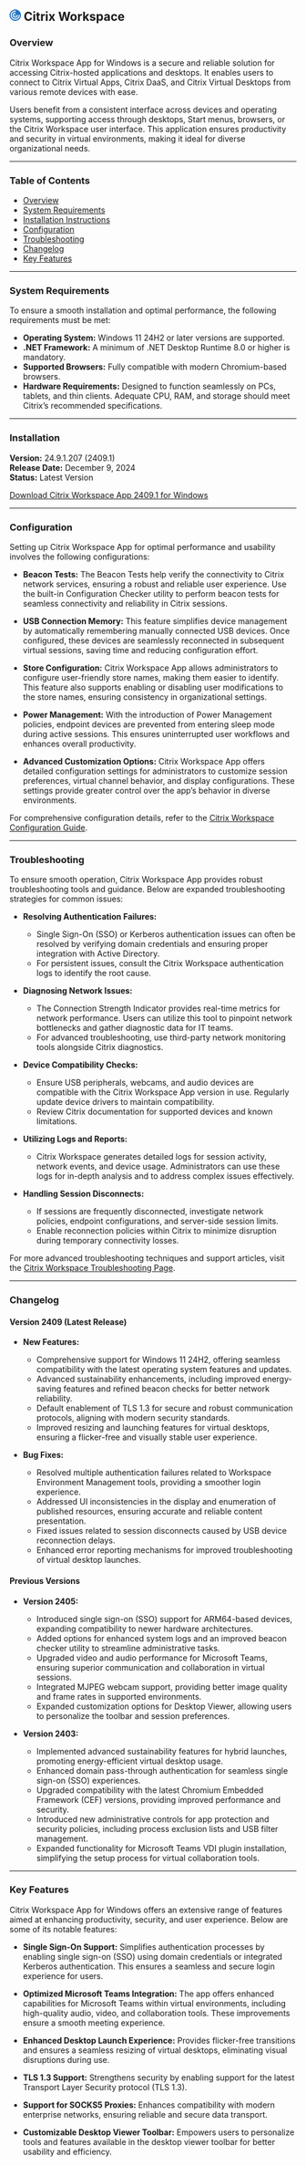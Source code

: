 ## <img width="20px" src="image.png" alt=""></img> Citrix Workspace

### Overview

Citrix Workspace App for Windows is a secure and reliable solution for accessing Citrix-hosted applications and desktops. It enables users to connect to Citrix Virtual Apps, Citrix DaaS, and Citrix Virtual Desktops from various remote devices with ease. 

Users benefit from a consistent interface across devices and operating systems, supporting access through desktops, Start menus, browsers, or the Citrix Workspace user interface. This application ensures productivity and security in virtual environments, making it ideal for diverse organizational needs.

---

### Table of Contents

- [Overview](#overview)
- [System Requirements](#system-requirements)
- [Installation Instructions](#installation)
- [Configuration](#configuration)
- [Troubleshooting](#troubleshooting)
- [Changelog](#changelog)
- [Key Features](#key-features)

---

### System Requirements

To ensure a smooth installation and optimal performance, the following requirements must be met:

- **Operating System:** Windows 11 24H2 or later versions are supported.
- **.NET Framework:** A minimum of .NET Desktop Runtime 8.0 or higher is mandatory.
- **Supported Browsers:** Fully compatible with modern Chromium-based browsers.
- **Hardware Requirements:** Designed to function seamlessly on PCs, tablets, and thin clients. Adequate CPU, RAM, and storage should meet Citrix’s recommended specifications.

---

### Installation


**Version:** 24.9.1.207 (2409.1)  
**Release Date:** December 9, 2024  
**Status:** Latest Version

[Download Citrix Workspace App 2409.1 for Windows](*)

---

### Configuration

Setting up Citrix Workspace App for optimal performance and usability involves the following configurations:

- **Beacon Tests:**
  The Beacon Tests help verify the connectivity to Citrix network services, ensuring a robust and reliable user experience. Use the built-in Configuration Checker utility to perform beacon tests for seamless connectivity and reliability in Citrix sessions.

- **USB Connection Memory:**
  This feature simplifies device management by automatically remembering manually connected USB devices. Once configured, these devices are seamlessly reconnected in subsequent virtual sessions, saving time and reducing configuration effort.

- **Store Configuration:**
  Citrix Workspace App allows administrators to configure user-friendly store names, making them easier to identify. This feature also supports enabling or disabling user modifications to the store names, ensuring consistency in organizational settings.

- **Power Management:**
  With the introduction of Power Management policies, endpoint devices are prevented from entering sleep mode during active sessions. This ensures uninterrupted user workflows and enhances overall productivity.

- **Advanced Customization Options:**
  Citrix Workspace App offers detailed configuration settings for administrators to customize session preferences, virtual channel behavior, and display configurations. These settings provide greater control over the app’s behavior in diverse environments.

For comprehensive configuration details, refer to the [Citrix Workspace Configuration Guide](https://docs.citrix.com/en-us/citrix-workspace-app/configure-access.html).

---

### Troubleshooting

To ensure smooth operation, Citrix Workspace App provides robust troubleshooting tools and guidance. Below are expanded troubleshooting strategies for common issues:

- **Resolving Authentication Failures:**
  - Single Sign-On (SSO) or Kerberos authentication issues can often be resolved by verifying domain credentials and ensuring proper integration with Active Directory.
  - For persistent issues, consult the Citrix Workspace authentication logs to identify the root cause.

- **Diagnosing Network Issues:**
  - The Connection Strength Indicator provides real-time metrics for network performance. Users can utilize this tool to pinpoint network bottlenecks and gather diagnostic data for IT teams.
  - For advanced troubleshooting, use third-party network monitoring tools alongside Citrix diagnostics.

- **Device Compatibility Checks:**
  - Ensure USB peripherals, webcams, and audio devices are compatible with the Citrix Workspace App version in use. Regularly update device drivers to maintain compatibility.
  - Review Citrix documentation for supported devices and known limitations.

- **Utilizing Logs and Reports:**
  - Citrix Workspace generates detailed logs for session activity, network events, and device usage. Administrators can use these logs for in-depth analysis and to address complex issues effectively.

- **Handling Session Disconnects:**
  - If sessions are frequently disconnected, investigate network policies, endpoint configurations, and server-side session limits.
  - Enable reconnection policies within Citrix to minimize disruption during temporary connectivity losses.

For more advanced troubleshooting techniques and support articles, visit the [Citrix Workspace Troubleshooting Page](https://docs.citrix.com/en-us/citrix-workspace-app/troubleshoot.html).

---

### Changelog

#### Version 2409 (Latest Release)

- **New Features:**
  - Comprehensive support for Windows 11 24H2, offering seamless compatibility with the latest operating system features and updates.
  - Advanced sustainability enhancements, including improved energy-saving features and refined beacon checks for better network reliability.
  - Default enablement of TLS 1.3 for secure and robust communication protocols, aligning with modern security standards.
  - Improved resizing and launching features for virtual desktops, ensuring a flicker-free and visually stable user experience.

- **Bug Fixes:**
  - Resolved multiple authentication failures related to Workspace Environment Management tools, providing a smoother login experience.
  - Addressed UI inconsistencies in the display and enumeration of published resources, ensuring accurate and reliable content presentation.
  - Fixed issues related to session disconnects caused by USB device reconnection delays.
  - Enhanced error reporting mechanisms for improved troubleshooting of virtual desktop launches.

#### Previous Versions

- **Version 2405:**
  - Introduced single sign-on (SSO) support for ARM64-based devices, expanding compatibility to newer hardware architectures.
  - Added options for enhanced system logs and an improved beacon checker utility to streamline administrative tasks.
  - Upgraded video and audio performance for Microsoft Teams, ensuring superior communication and collaboration in virtual sessions.
  - Integrated MJPEG webcam support, providing better image quality and frame rates in supported environments.
  - Expanded customization options for Desktop Viewer, allowing users to personalize the toolbar and session preferences.

- **Version 2403:**
  - Implemented advanced sustainability features for hybrid launches, promoting energy-efficient virtual desktop usage.
  - Enhanced domain pass-through authentication for seamless single sign-on (SSO) experiences.
  - Upgraded compatibility with the latest Chromium Embedded Framework (CEF) versions, providing improved performance and security.
  - Introduced new administrative controls for app protection and security policies, including process exclusion lists and USB filter management.
  - Expanded functionality for Microsoft Teams VDI plugin installation, simplifying the setup process for virtual collaboration tools.
 
---

### Key Features

Citrix Workspace App for Windows offers an extensive range of features aimed at enhancing productivity, security, and user experience. Below are some of its notable features:

- **Single Sign-On Support:**
  Simplifies authentication processes by enabling single sign-on (SSO) using domain credentials or integrated Kerberos authentication. This ensures a seamless and secure login experience for users.

- **Optimized Microsoft Teams Integration:**
  The app offers enhanced capabilities for Microsoft Teams within virtual environments, including high-quality audio, video, and collaboration tools. These improvements ensure a smooth meeting experience.

- **Enhanced Desktop Launch Experience:**
  Provides flicker-free transitions and ensures a seamless resizing of virtual desktops, eliminating visual disruptions during use.

- **TLS 1.3 Support:**
  Strengthens security by enabling support for the latest Transport Layer Security protocol (TLS 1.3).

- **Support for SOCKS5 Proxies:**
  Enhances compatibility with modern enterprise networks, ensuring reliable and secure data transport.

- **Customizable Desktop Viewer Toolbar:**
  Empowers users to personalize tools and features available in the desktop viewer toolbar for better usability and efficiency.

